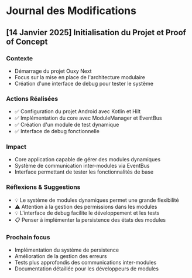 # Journal des Modifications

## [14 Janvier 2025] Initialisation du Projet et Proof of Concept

### Contexte
- Démarrage du projet Ouxy Next
- Focus sur la mise en place de l'architecture modulaire
- Création d'une interface de debug pour tester le système

### Actions Réalisées
- ✅ Configuration du projet Android avec Kotlin et Hilt
- ✅ Implémentation du core avec ModuleManager et EventBus
- ✅ Création d'un module de test dynamique
- ✅ Interface de debug fonctionnelle

### Impact
- Core application capable de gérer des modules dynamiques
- Système de communication inter-modules via EventBus
- Interface permettant de tester les fonctionnalités de base

### Réflexions & Suggestions
- 💡 Le système de modules dynamiques permet une grande flexibilité
- ⚠️ Attention à la gestion des permissions dans les modules
- 💡 L'interface de debug facilite le développement et les tests
- 📋 Penser à implémenter la persistence des états des modules

### Prochain focus
- Implémentation du système de persistence
- Amélioration de la gestion des erreurs
- Tests plus approfondis des communications inter-modules
- Documentation détaillée pour les développeurs de modules